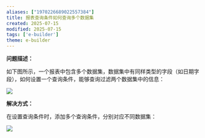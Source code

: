 ```yaml
---
aliases: ["1970226689022557384"]
title: 报表查询条件如何查询多个数据集
created: 2025-07-15
modified: 2025-07-15
tags: ['e-builder']
theme: e-builder
---
```


**问题描述：**

如下图所示，一个报表中包含多个数据集，数据集中有同样类型的字段（如日期字段），如何设置一个查询条件，能够查询过滤两个数据集中的信息：

![](4f3a29d0cdcb9529b52ec52c359e4fef.jpg)

**解决方式：**

在设置查询条件时，添加多个查询条件，分别对应不同数据集：

![](bf83df2af2502567be4d580497cf5a70.jpg)